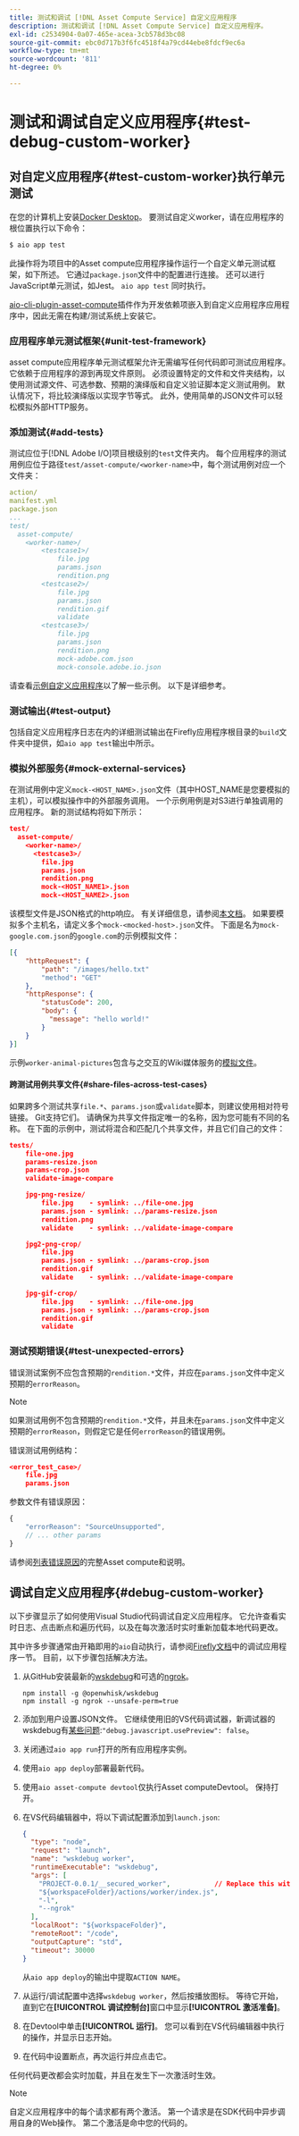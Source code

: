 ```yaml
---
title: 测试和调试 [!DNL Asset Compute Service] 自定义应用程序
description: 测试和调试 [!DNL Asset Compute Service] 自定义应用程序。
exl-id: c2534904-0a07-465e-acea-3cb578d3bc08
source-git-commit: ebc0d717b3f6fc4518f4a79cd44ebe8fdcf9ec6a
workflow-type: tm+mt
source-wordcount: '811'
ht-degree: 0%

---
```


# 测试和调试自定义应用程序{#test-debug-custom-worker}

## 对自定义应用程序{#test-custom-worker}执行单元测试

在您的计算机上安装[Docker Desktop](https://www.docker.com/get-started)。 要测试自定义worker，请在应用程序的根位置执行以下命令：

```bash
$ aio app test
```

<!-- TBD
To run tests for a custom application, run `aio asset-compute test-worker` command at the root of the custom application application.

Document interactively running `adobe-asset-compute` commands `test-worker` and `run-worker`.
-->

此操作将为项目中的Asset compute应用程序操作运行一个自定义单元测试框架，如下所述。 它通过`package.json`文件中的配置进行连接。 还可以进行JavaScript单元测试，如Jest。 `aio app test` 同时执行。

[aio-cli-plugin-asset-compute](https://github.com/adobe/aio-cli-plugin-asset-compute#install-as-local-devdependency)插件作为开发依赖项嵌入到自定义应用程序应用程序中，因此无需在构建/测试系统上安装它。

### 应用程序单元测试框架{#unit-test-framework}

asset compute应用程序单元测试框架允许无需编写任何代码即可测试应用程序。 它依赖于应用程序的源到再现文件原则。 必须设置特定的文件和文件夹结构，以使用测试源文件、可选参数、预期的演绎版和自定义验证脚本定义测试用例。 默认情况下，将比较演绎版以实现字节等式。 此外，使用简单的JSON文件可以轻松模拟外部HTTP服务。

### 添加测试{#add-tests}

测试应位于[!DNL Adobe I/O]项目根级别的`test`文件夹内。 每个应用程序的测试用例应位于路径`test/asset-compute/<worker-name>`中，每个测试用例对应一个文件夹：

```yaml
action/
manifest.yml
package.json
...
test/
  asset-compute/
    <worker-name>/
        <testcase1>/
            file.jpg
            params.json
            rendition.png
        <testcase2>/
            file.jpg
            params.json
            rendition.gif
            validate
        <testcase3>/
            file.jpg
            params.json
            rendition.png
            mock-adobe.com.json
            mock-console.adobe.io.json
```

请查看[示例自定义应用程序](https://github.com/adobe/asset-compute-example-workers/)以了解一些示例。 以下是详细参考。

### 测试输出{#test-output}

包括自定义应用程序日志在内的详细测试输出在Firefly应用程序根目录的`build`文件夹中提供，如`aio app test`输出中所示。

### 模拟外部服务{#mock-external-services}

在测试用例中定义`mock-<HOST_NAME>.json`文件（其中HOST_NAME是您要模拟的主机），可以模拟操作中的外部服务调用。 一个示例用例是对S3进行单独调用的应用程序。 新的测试结构将如下所示：

```json
test/
  asset-compute/
    <worker-name>/
      <testcase3>/
        file.jpg
        params.json
        rendition.png
        mock-<HOST_NAME1>.json
        mock-<HOST_NAME2>.json
```

该模型文件是JSON格式的http响应。 有关详细信息，请参阅[本文档](https://www.mock-server.com/mock_server/creating_expectations.html)。 如果要模拟多个主机名，请定义多个`mock-<mocked-host>.json`文件。 下面是名为`mock-google.com.json`的`google.com`的示例模拟文件：

```json
[{
    "httpRequest": {
        "path": "/images/hello.txt"
        "method": "GET"
    },
    "httpResponse": {
        "statusCode": 200,
        "body": {
          "message": "hello world!"
        }
    }
}]
```

示例`worker-animal-pictures`包含与之交互的Wiki媒体服务的[模拟文件](https://github.com/adobe/asset-compute-example-workers/blob/master/projects/worker-animal-pictures/test/asset-compute/worker-animal-pictures/simple-test/mock-upload.wikimedia.org.json)。

#### 跨测试用例共享文件{#share-files-across-test-cases}

如果跨多个测试共享`file.*`、`params.json`或`validate`脚本，则建议使用相对符号链接。 Git支持它们。 请确保为共享文件指定唯一的名称，因为您可能有不同的名称。 在下面的示例中，测试将混合和匹配几个共享文件，并且它们自己的文件：

```json
tests/
    file-one.jpg
    params-resize.json
    params-crop.json
    validate-image-compare

    jpg-png-resize/
        file.jpg    - symlink: ../file-one.jpg
        params.json - symlink: ../params-resize.json
        rendition.png
        validate    - symlink: ../validate-image-compare

    jpg2-png-crop/
        file.jpg
        params.json - symlink: ../params-crop.json
        rendition.gif
        validate    - symlink: ../validate-image-compare

    jpg-gif-crop/
        file.jpg    - symlink: ../file-one.jpg
        params.json - symlink: ../params-crop.json
        rendition.gif
        validate
```

### 测试预期错误{#test-unexpected-errors}

错误测试案例不应包含预期的`rendition.*`文件，并应在`params.json`文件中定义预期的`errorReason`。

>[!NOTE]
>
>如果测试用例不包含预期的`rendition.*`文件，并且未在`params.json`文件中定义预期的`errorReason`，则假定它是任何`errorReason`的错误用例。

错误测试用例结构：

```json
<error_test_case>/
    file.jpg
    params.json
```

参数文件有错误原因：

```javascript
{
    "errorReason": "SourceUnsupported",
    // ... other params
}
```

请参阅[列表错误原因](https://github.com/adobe/asset-compute-commons#error-reasons)的完整Asset compute和说明。

## 调试自定义应用程序{#debug-custom-worker}

以下步骤显示了如何使用Visual Studio代码调试自定义应用程序。 它允许查看实时日志、点击断点和遍历代码，以及在每次激活时实时重新加载本地代码更改。

其中许多步骤通常由开箱即用的`aio`自动执行，请参阅[Firefly文档](https://www.adobe.io/apis/experienceplatform/project-firefly/docs.html#!AdobeDocs/project-firefly/master/getting_started/first_app.md)中的调试应用程序一节。 目前，以下步骤包括解决方法。

1. 从GitHub安装最新的[wskdebug](https://github.com/apache/openwhisk-wskdebug)和可选的[ngrok](https://www.npmjs.com/package/ngrok)。

   ```shell
   npm install -g @openwhisk/wskdebug
   npm install -g ngrok --unsafe-perm=true
   ```

1. 添加到用户设置JSON文件。 它继续使用旧的VS代码调试器，新调试器的wskdebug有[某些问题](https://github.com/apache/openwhisk-wskdebug/issues/74):`"debug.javascript.usePreview": false`。
1. 关闭通过`aio app run`打开的所有应用程序实例。
1. 使用`aio app deploy`部署最新代码。
1. 使用`aio asset-compute devtool`仅执行Asset computeDevtool。 保持打开。
1. 在VS代码编辑器中，将以下调试配置添加到`launch.json`:

   ```json
   {
     "type": "node",
     "request": "launch",
     "name": "wskdebug worker",
     "runtimeExecutable": "wskdebug",
     "args": [
       "PROJECT-0.0.1/__secured_worker",           // Replace this with your ACTION NAME
       "${workspaceFolder}/actions/worker/index.js",
       "-l",
       "--ngrok"
     ],
     "localRoot": "${workspaceFolder}",
     "remoteRoot": "/code",
     "outputCapture": "std",
     "timeout": 30000
   }
   ```

   从`aio app deploy`的输出中提取`ACTION NAME`。

1. 从运行/调试配置中选择`wskdebug worker`，然后按播放图标。 等待它开始，直到它在&#x200B;**[!UICONTROL 调试控制台]**&#x200B;窗口中显示&#x200B;**[!UICONTROL 激活准备]**。

1. 在Devtool中单击&#x200B;**[!UICONTROL 运行]**。 您可以看到在VS代码编辑器中执行的操作，并显示日志开始。

1. 在代码中设置断点，再次运行并应点击它。

任何代码更改都会实时加载，并且在发生下一次激活时生效。

>[!NOTE]
>
>自定义应用程序中的每个请求都有两个激活。 第一个请求是在SDK代码中异步调用自身的Web操作。 第二个激活是命中您的代码的。
